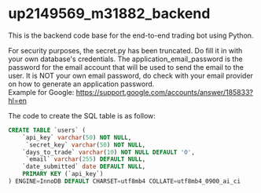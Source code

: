 # up2149569_m31882_backend

This is the backend code base for the end-to-end trading bot using Python.

For security purposes, the secret.py has been truncated. Do fill it in with your own database's credentials.
The application_email_password is the password for the email account that will be used to send the email to the user. It is NOT your own email password, do check with your email provider on how to generate an application password. <br>
Example for Google: https://support.google.com/accounts/answer/185833?hl=en

The code to create the SQL table is as follow:

```sql
CREATE TABLE `users` (
  	`api_key` varchar(50) NOT NULL,
 	 `secret_key` varchar(50) NOT NULL,
  	`days_to_trade` varchar(10) NOT NULL DEFAULT '0',
 	 `email` varchar(255) DEFAULT NULL,
  	`date_submitted` date DEFAULT NULL,
  	PRIMARY KEY (`api_key`)
) ENGINE=InnoDB DEFAULT CHARSET=utf8mb4 COLLATE=utf8mb4_0900_ai_ci
```
